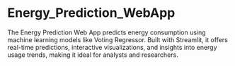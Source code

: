 # Energy_Prediction_WebApp
The Energy Prediction Web App predicts energy consumption using machine learning models like Voting Regressor. Built with Streamlit, it offers real-time predictions, interactive visualizations, and insights into energy usage trends, making it ideal for analysts and researchers.
